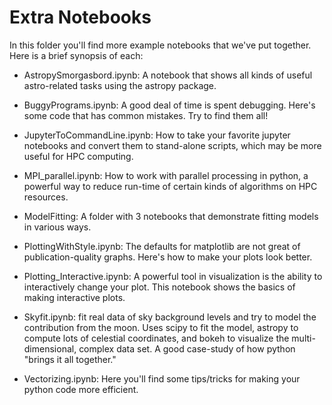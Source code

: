 # Extra Notebooks

In this folder you'll find more example notebooks that we've put together.
Here is a brief synopsis of each:

* AstropySmorgasbord.ipynb: A notebook that shows all kinds of useful
  astro-related tasks using the astropy package.

* BuggyPrograms.ipynb:  A good deal of time is spent debugging. Here's some
  code that has common mistakes. Try to find them all!

* JupyterToCommandLine.ipynb:  How to take your favorite jupyter notebooks and
  convert them to stand-alone scripts, which may be more useful for HPC
  computing.

* MPI_parallel.ipynb:  How to work with parallel processing in python, a powerful
  way to reduce run-time of certain kinds of algorithms on HPC resources.

* ModelFitting:  A folder with 3 notebooks that demonstrate fitting models in
  various ways.
  
* PlottingWithStyle.ipynb:  The defaults for matplotlib are not great of
  publication-quality graphs. Here's how to make your plots look better.

* Plotting_Interactive.ipynb: A powerful tool in visualization is the ability
  to interactively change your plot. This notebook shows the basics of making
  interactive plots.

* Skyfit.ipynb: fit real data of sky background levels and try to model the 
  contribution from the moon. Uses scipy to fit the model, astropy to compute
  lots of celestial coordinates, and bokeh to visualize the multi-dimensional,
  complex data set. A good case-study of how python "brings it all together."

* Vectorizing.ipynb:  Here you'll find some tips/tricks for making your
  python code more efficient.


